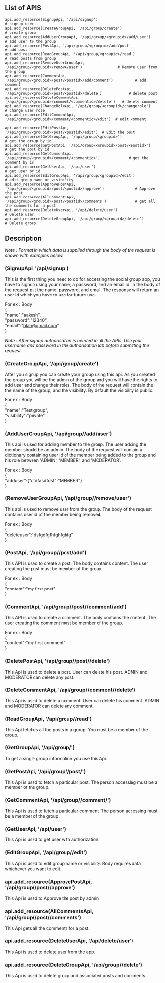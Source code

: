 ## List of APIS

    api.add_resource(SignupApi, '/api/signup')                                              # signup user
    api.add_resource(CreateGroupApi, '/api/group/create')                                   # create group
    api.add_resource(AddUserGroupApi, '/api/group/<groupid>/add/user')                   		# add user to the group
    api.add_resource(PostApi, '/api/group/<groupid>/add/post')                              # add post
    api.add_resource(ReadGroupApi, '/api/group/<groupid>/read')                        			# read posts from group
    api.add_resource(RemoveUserGroupApi, '/api/group/<groupid>/remove/user')                # Remove user from the group
    api.add_resource(CommentApi, '/api/group/<groupid>/post/<postid>/add/comment')          # add comment
    api.add_resource(DeletePostApi, '/api/group/<groupid>/post/<postid>/delete')            # delete post
    api.add_resource(DeleteCommentApi, '/api/group/<groupid>/comment/<commentid>/delete')   # delete comment
    api.add_resource(ChangeRoleApi, '/api/group/<groupid>/changerole')                      # change user role
    api.add_resource(EditCommentApi, '/api/group/<groupid>/comment/<commentid>/edit')  # edit comment
    
    api.add_resource(EditPostApi, '/api/group/<groupid>/post/<postid>/edit')  # Edit the post
    api.add_resource(GetGroupApi, '/api/group/<groupid>')                                   # get the group by id
    api.add_resource(GetPostApi, '/api/group/<groupid>/post/<postid>')                      # get the post by id
    api.add_resource(GetCommentApi, '/api/group/<groupid>/comment/<commentid>')             # get the comment by id
    api.add_resource(GetUserApi, '/api/user')  																						# get user by id
    api.add_resource(EditGroupApi, '/api/group/<groupid>/edit')  													# edit group name or visibility
    api.add_resource(ApprovePostApi, '/api/group/<groupid>/post/<postid>/approve')  			# Approve the post
    api.add_resource(AllCommentsApi, '/api/group/<groupid>/post/<postid>/comments')  			# get all the comments for a post
    api.add_resource(DeleteUserApi, '/api/delete/user')																	# Delete user
    api.add_resource(DeleteGroupApi, '/api/group/<groupid>/delete')											# Delete group

## Description

_Note : Format in which data is supplied through the body of the request is shown with examples below._

### (SignupApi, '/api/signup')

This is the first thing you need to do for accessing the social group app, you have to signup using your name,
a password, and an email id. In the body of the request put the name, password, and email. The response will 
return an user id which you have to use for future use.

For ex : Body<br>
{<br>
"name":"aakash",<br>
"password":"12340",<br>
"email":"blah@gmail.com"<br>
}<br>

_Note : After signup authorisation is needed in all the APIs. Use your username and password in the authorisation
tab before submitting the request._

### (CreateGroupApi, '/api/group/create')

After you signup you can create your group using this api. As you created the group you will be the admin of the
group and you will have the rights to add user and change their roles. The body of the request will contain the
the name of the group, and the visibility. By default the visibility is public.

For ex : Body<br>
{<br>
"name":"Test group",<br>
"visibility":"private"<br>
}<br>

### (AddUserGroupApi, '/api/group/<groupid>/add/user')  

This api is used for adding member to the group. The user adding the member should be an admin. The body of the 
request will contain  a dictionary containing user id of the member being added to the group and his role between 'ADMIN', 'MEMBER', and 'MODERATOR'.

For ex : Body<br>
{<br>
"adduser":{"dfdfasdfdsf":"MEMBER"}<br>
} <br>

### (RemoveUserGroupApi, '/api/group/<groupid>/remove/user')

This api is used to remove user from the group. The body of the request contains user id of the member being removed.

 For ex : Body<br>
{<br>
"deleteuser":"dsfgdfgfhfghfghfg"<br>
} <br>

### (PostApi, '/api/group/<groupid>/post/add')

This API is used to create a post. The body contains content. The user creating the post must be member of the group.

 For ex : Body<br>
{<br>
"content":"my first post"<br>
} <br>

### (CommentApi, '/api/group/<groupid>/post/<postid>/comment/add')

This API is used to create a comment. The body contains the  content. The user creating the comment must be member of the group.

 For ex : Body<br>
{<br>
"content":"my first comment"<br>
}<br>

### (DeletePostApi, '/api/group/<groupid>/post/<postid>/delete')

This Api is used to delete a post. User can delete his post. ADMIN and MODERATOR can delete any post.


### (DeleteCommentApi, '/api/group/<groupid>/comment/<commentid>/delete') 

This Api is used to delete a comment. User can delete his comment. ADMIN and MODERATOR can delete any comment.


### (ReadGroupApi, '/api/group/<groupid>/read')

This Api fetches all the posts in a group. You must be a member of the group.


### (GetGroupApi, '/api/group/<groupid>') 

To get a single group information you use this Api.
                

### (GetPostApi, '/api/group/<groupid>/post/<postid>')   

This Api is used to fetch a particular post. The person accessing must be a member of the group.
         

### (GetCommentApi, '/api/group/<groupid>/comment/<commentid>')

This Api is used to fetch a particular comment. The person accessing must be a member of the group.

### (GetUserApi, '/api/user')

This Api is used to get user with authorization.

### (EditGroupApi, '/api/group/<groupid>/edit')  													

This Api is used to edit group name or visibility. Body requires data whichever you want to edit.

### api.add_resource(ApprovePostApi, '/api/group/<groupid>/post/<postid>/approve')  			

This Api is used to Approve the post by admin.

### api.add_resource(AllCommentsApi, '/api/group/<groupid>/post/<postid>/comments')  			

This Api gets all the comments for a post.

### api.add_resource(DeleteUserApi, '/api/delete/user')																	

This Api is used to delete user from the app.

### api.add_resource(DeleteGroupApi, '/api/group/<groupid>/delete')											

This Api is used to delete group and associated posts and comments.

